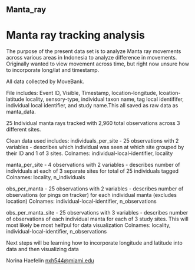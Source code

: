 ## Manta_ray
# Manta ray tracking analysis

The purpose of the present data set is to analyze Manta ray movements across various 
areas in Indonesia to analyze difference in movements. Originally wanted to view 
movement across time, but right now unsure how to incorporate long/lat and timestamp.

All data collected by MoveBank.

File includes: Event ID, Visible, Timestamp, location-longitude, lcoation-latitude
locality, sensory-type, individual taxon name, tag local identififer, individual local
identifier, and study name.This all saved as raw data as manta_data. 

25 Individual manta rays tracked with 2,960 total observations across 3 different sites.

Clean data used includes:
individuals_per_site - 25 observations with 2 variables - describes which individual
was seen at which site grouped by their ID and 1 of 3 sites. 
Colnames: individual-local-identifier, locality

manta_per_site - 4 observations with 2 variables - describes number of individuals at 
each of 3 separate sites for total of 25 individuals tagged 
Colnames: locality, n_individuals

obs_per_manta - 25 observations with 2 variables - describes number of observations
(or pings on tracker) for each individual manta (excludes location)
Colnames: individual-local-identifier, n_observations

obs_per_manta_site - 25 observations with 3 variables - describes number of
observations of each individual manta for each of 3 study sites. This will most likely
be most helfpul for data visualization
Colnames: locality, individual-local-identifier, n_observations

Next steps will be learning how to incorporate longitude and latitude into data
and then visualizing data 

Norina Haefelin
nxh544@miami.edu


